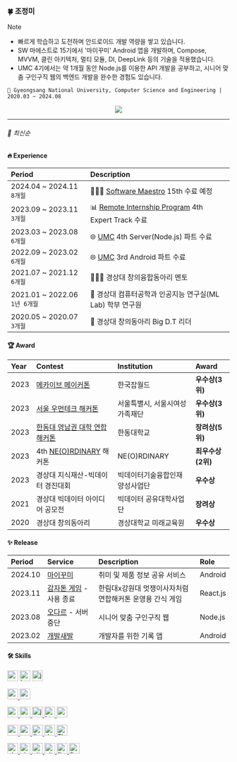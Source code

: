<!-- ![header](https://capsule-render.vercel.app/api?type=waving&color=16de46&height=180&section=header&text=🍀%20Android%20Developer&fontSize=40&fontColor=ffffff&animation=fadeIn&fontAlignY=36) -->

### 🍀 조정미
> [!note]
> - 빠르게 학습하고 도전하며 안드로이드 개발 역량을 쌓고 있습니다.
> - SW 마에스트로 15기에서 '마이꾸미' Android 앱을 개발하며, Compose, MVVM, 클린 아키텍처, 멀티 모듈, DI, DeepLink 등의 기술을 적용했습니다.
> - UMC 4기에서는 약 1개월 동안 Node.js를 이용한 API 개발을 공부하고, 시니어 맞춤 구인구직 웹의 백엔드 개발을 완수한 경험도 있습니다.
```
🏫 Gyeongsang National University, Computer Science and Engineering | 2020.03 ~ 2024.08
```

<div align=center>
 <a href="https://hits.seeyoufarm.com"><img src="https://hits.seeyoufarm.com/api/count/incr/badge.svg?url=https%3A%2F%2Fgithub.com%2Fjung0115&count_bg=%233DDC84&title_bg=%238DA497&icon=icloud.svg&icon_color=%23ECECEC&title=jmi&edge_flat=false"/></a>
 <!-- <a href="https://wakatime.com/@e4fae065-b841-4d46-aa62-c4596ce276b8"><img src="https://wakatime.com/badge/user/e4fae065-b841-4d46-aa62-c4596ce276b8.svg" alt="Total time coded since May 4 2023" /></a> -->
</div>

---

###### 🔽 최신순
#### 🔥 Experience
| Period | Description |
| :------------ | :------------ |
| 2024.04 ~ 2024.11 `8개월` | 👩🏻‍💻 [Software Maestro](https://www.swmaestro.org/sw/main/main.do) 15th 수료 예정 |
| 2023.09 ~ 2023.11 `3개월` | 📊 [Remote Internship Program](https://drive.google.com/file/d/1m_KkLkfCKVomXTnvAhFiHLKjgv6UhJdf/view?usp=sharing) 4th Expert Track 수료 |
| 2023.03 ~ 2023.08 `6개월` | 🌐 [UMC](https://www.instagram.com/uni_makeus_challenge/) 4th Server(Node.js) 파트 수료 |
| 2022.09 ~ 2023.02 `6개월` | 🌐 [UMC](https://www.instagram.com/uni_makeus_challenge/) 3rd Android 파트 수료 |
| 2021.07 ~ 2021.12 `6개월` | 👩🏻‍🏫 경상대 창의융합동아리 멘토 |
| 2021.01 ~ 2022.06 `1년 6개월` | 🥼 경상대 컴퓨터공학과 인공지능 연구실(ML Lab) 학부 연구원 |
| 2020.05 ~ 2020.07 `3개월` | 📝 경상대 창의동아리 Big D.T 리더 |

#### 🏆 Award
| Year | Contest | Institution | Award |
| :------------ | :------------ | :------------ | :------------ |
| 2023 | [메카이브 메이커톤](https://www.koreajobworld.or.kr/boardView.do?bid=1&mid=42&idx=46484&rnum=271&pageNo=&pageType=&site=10&portalMenuNo=39&searchField=0&searchString=) | 한국잡월드 | **우수상(3위)** |
| 2023 | [서울 우먼테크 해커톤](http://www.sw-hackathon.com/) | 서울특별시, 서울시여성가족재단 | **우수상(3위)** |
| 2023 | [한동대 영남권 대학 연합 해커톤](https://github.com/DREAMLANDTHON) | 한동대학교 | **장려상(5위)** |
| 2023 | 4th [NE(O)RDINARY](https://demoday.neordinary.co.kr/) 해커톤 | NE(O)RDINARY | **최우수상(2위)** |
| 2023 | 경상대 지식재산-빅데이터 경진대회 | 빅데이터기술융합인재양성사업단 | **우수상** |
| 2021 | 경상대 빅데이터 아이디어 공모전 | 빅데이터 공유대학사업단 | **장려상** |
| 2020 | 경상대 창의동아리 | 경상대학교 미래교육원 | **우수상** |

#### ✨ Release
| Period | Service | Description | Role |
| :------------ | :------------ | :------------ | :------------ |
| 2024.10 | [마이꾸미](https://play.google.com/store/apps/details?id=com.marastro.mykkumi.android) | 취미 및 제품 정보 공유 서비스 | Android |
| 2023.11 | [감자톤 게임](https://gamjas.pages.dev/) - 사용 종료 | 한림대x강원대 멋쟁이사자처럼 연합해커톤 운영용 간식 게임 | React.js |
| 2023.08 | [오다르](https://odar.netlify.app/) - 서버 중단 | 시니어 맞춤 구인구직 웹 | Node.js |
| 2023.02 | [개발새발](https://play.google.com/store/apps/details?id=com.gaebalsaebal.gaebal_saebal_aos_ver2) | 개발자를 위한 기록 앱 | Android |

#### 🛠️ Skills
<div align="left">
 
<a href="https://developer.android.com" target="_blank" style="text-decoration: none;" rel="noreferrer"> <img src="http://img.shields.io/badge/-Android_Studio-3DDC84?style=for-the-badge&logo=Android%20Studio&logoColor=white" alt="android" height="24"/> </a> <!-- 안드로이드 -->
<a href="https://kotlinlang.org" target="_blank"  style="text-decoration: none;" rel="noreferrer"> <img src="http://img.shields.io/badge/-Kotlin-7f52ff?style=for-the-badge&logo=Kotlin&logoColor=white" alt="kotlin" height="24"/> </a> <!-- Kotlin --> 
<a href="https://www.java.com" target="_blank" style="text-decoration: none;" rel="noreferrer"> <img src="https://img.shields.io/badge/java-007396?style=for-the-badge&logo=java&logoColor=white" alt="java" height="24"/> </a> <!-- Java -->

<a href="https://www.cprogramming.com/" target="_blank" rel="noreferrer"> <img src="http://img.shields.io/badge/c-A8B9CC?style=for-the-badge&logo=c&logoColor=black" alt="c" height="24"/> </a> <!-- C언어 -->
<a href="https://www.python.org" target="_blank" rel="noreferrer"> <img src="http://img.shields.io/badge/-Python-3776ab?style=for-the-badge&logo=Python&logoColor=white" alt="python" height="24"/> </a> <!-- Python -->

<a href="https://reactjs.org/" target="_blank" rel="noreferrer"> <img src="https://img.shields.io/badge/react-61DAFB?style=for-the-badge&logo=react&logoColor=black" alt="react" height="24"/> </a> <!--React -->
<a href="https://reactnative.dev/" target="_blank" rel="noreferrer"> <img src="https://img.shields.io/badge/react_native-282C34?style=for-the-badge&logo=react&logoColor=#61DAFB" alt="reactnative" height="24"/> </a> <!-- ReactNative -->
<a href="https://developer.mozilla.org/en-US/docs/Web/JavaScript" target="_blank" rel="noreferrer"> <img src="http://img.shields.io/badge/-Javascript-f7e018?style=for-the-badge&logo=javascript&logoColor=black" alt="javascript" height="24"/> </a> <!-- JavaScript -->
<a href="https://www.w3.org/html/" target="_blank" rel="noreferrer"> <img src="http://img.shields.io/badge/-HTML5-f06529?style=for-the-badge&logo=HTML5&logoColor=white" alt="html5" height="24"/> </a> <!-- HTML -->
<a href="https://www.w3schools.com/css/" target="_blank" rel="noreferrer"> <img src="http://img.shields.io/badge/-CSS3-1572b6?style=for-the-badge&logo=CSS3" alt="css3" height="24"/> </a> <!-- CSS -->

<a href="https://nodejs.org" target="_blank" rel="noreferrer"> <img src="http://img.shields.io/badge/-Node.js-333?style=for-the-badge&logo=Node.js" alt="nodejs" height="24"/> </a> <!-- Node.js -->
<a href="https://www.mysql.com/" target="_blank" rel="noreferrer"> <img src="https://img.shields.io/badge/MySQL-4479A1?style=for-the-badge&logo=MySQL&logoColor=white" alt="mysql" height="24"/> </a> <!-- MySQL -->
<a href="https://flutter.dev" target="_blank" rel="noreferrer"> <img src="https://img.shields.io/badge/flutter-02569B?style=for-the-badge&logo=flutter&logoColor=white" alt="flutter" height="24"/> </a> <!-- Flutter -->
<a href="https://dart.dev" target="_blank" rel="noreferrer"> <img src="https://img.shields.io/badge/dart-0175C2?style=for-the-badge&logo=dart&logoColor=white" alt="dart" height="24"/> </a> <!-- Dart -->
<a href="https://threejs.org/" target="_blank" rel="noreferrer"> <img src="http://img.shields.io/badge/-Three.js-000000?style=for-the-badge&logo=threedotjs" alt="Three.js" height="24"/> </a> <!-- Three.js -->

<a href="https://code.visualstudio.com/" target="_blank" rel="noreferrer"> <img src="http://img.shields.io/badge/visual_studio_code-007ACC?style=for-the-badge&logo=visualstudiocode&logoColor=white" alt="visualstudiocode" height="24"/> </a> <!-- VS code -->
<a href="https://visualstudio.microsoft.com/ko/" target="_blank" rel="noreferrer"> <img src="http://img.shields.io/badge/visual_studio-854CC7?style=for-the-badge&logo=visualstudio&logoColor=white" alt="visualstudio" height="24"/> </a> <!-- Visual Studio -->
<a href="https://git-scm.com/" target="_blank" rel="noreferrer"> <img src="http://img.shields.io/badge/-Git-f05032?style=for-the-badge&logo=Git&logoColor=white" alt="git" height="24"/> </a> <!-- Git -->
<a href="https://github.com/" target="_blank" rel="noreferrer"> <img src="http://img.shields.io/badge/-Github-181717?style=for-the-badge&logo=Github&logoColor=white" alt="github" height="24"/> </a> <!-- Github -->
<a href="https://firebase.google.com/" target="_blank" rel="noreferrer"> <img src="http://img.shields.io/badge/-Firebase-2C384A?style=for-the-badge&logo=firebase" alt="firebase" height="24"/> </a> <!-- Firebase -->
<a href="https://www.figma.com/" target="_blank" rel="noreferrer"> <img src="http://img.shields.io/badge/figma-F24E1E?style=for-the-badge&logo=figma&logoColor=white" alt="figma" height="24"/> </a> <!-- Figma -->

</div>

<!-- ---
<div align=center>
 <a href="https://github.com/jung0115/jung0115/blob/main/project/README.md">
  <img height="44px" src="https://github.com/user-attachments/assets/efd94023-a734-48c6-8811-ed7278869d9f"/>
 </a>
</div> -->

<!--https://simpleicons.org/-->
